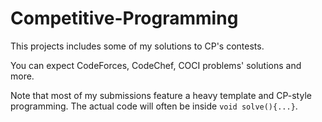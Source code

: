 # Competitive-Programming
This projects includes some of my solutions to CP's contests.

You can expect CodeForces, CodeChef, COCI problems' solutions and more.

Note that most of my submissions feature a heavy template and CP-style programming.
The actual code will often be inside `void solve(){...}`.
